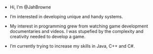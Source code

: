 - Hi, I’m @JahBrowne

- I’m interested in developing unique and handy systems.
  
- My interest in programming grew from watching game development documentaries and videos. I was stupefied by the complexity and creativity needed to develop a game.

-  I’m currently trying to increase my skills in Java, C++ and C#.


<!---
JahBrowne/JahBrowne is a ✨ special ✨ repository because its `README.md` (this file) appears on your GitHub profile.
You can click the Preview link to take a look at your changes.
--->
